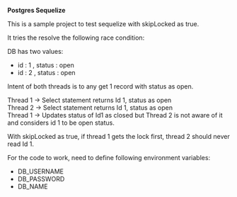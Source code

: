 <b>Postgres Sequelize</b>

This is a sample project to test sequelize with skipLocked as true.</br>

It tries the resolve the following race condition:</br>

DB has two values:</br>
* id : 1 , status : open</br>
* id : 2 , status : open</br>

Intent of both threads is to any get 1 record with status as open.</br>

Thread 1 -> Select statement returns Id 1, status as open</br>
Thread 2 -> Select statement returns Id 1, status as open</br>
Thread 1 -> Updates status of Id1 as closed but Thread 2 is not aware of it and considers id 1 to be open status.</br>

With skipLocked as true, if thread 1 gets the lock first, thread 2 should never read Id 1.</br>


For the code to work, need to define following environment variables:</br>
* DB_USERNAME </br>
* DB_PASSWORD </br>
* DB_NAME



